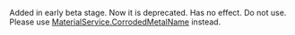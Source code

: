 Added in early beta stage. Now it is deprecated. Has no effect. Do not
use. Please use [MaterialService.CorrodedMetalName](https://create.roblox.com/docs/reference/engine/classes/MaterialService#CorrodedMetalName) instead.
